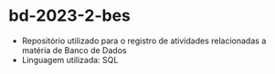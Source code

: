 # bd-2023-2-bes
* Repositório utilizado para o registro de atividades relacionadas a matéria de Banco de Dados
* Linguagem utilizada: SQL
